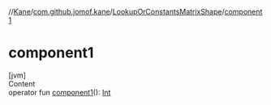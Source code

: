 //[Kane](../../index.md)/[com.github.jomof.kane](../index.md)/[LookupOrConstantsMatrixShape](index.md)/[component1](component1.md)



# component1  
[jvm]  
Content  
operator fun [component1](component1.md)(): [Int](https://kotlinlang.org/api/latest/jvm/stdlib/kotlin/-int/index.html)  



